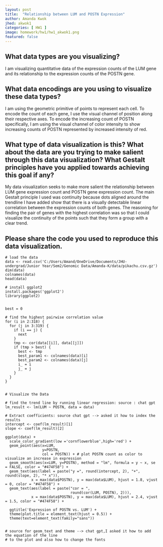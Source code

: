 ```yaml
---
layout: post
title:  "Relationship between LUM and POSTN Expression"
author: Amanda Kwok
jhed: akwok1
categories: [ HW1 ]
image: homework/hw1/hw1_akwok1.png
featured: false
---
```


## What data types are you visualizing?
I am visualizing quantitative data of the expression counts of the LUM gene and its relationship to the expression counts of the POSTN gene.

## What data encodings are you using to visualize these data types?
I am using the geometric primitive of points to represent each cell. To encode the count of each gene, I use the visual channel of position along their respective axes. To encode the increasing count of POSTN specifically, I am using the visual channel of color intensity to show increasing counts of POSTN represented by increased intensity of red.

## What type of data visualization is this? What about the data are you trying to make salient through this data visualization? What Gestalt principles have you applied towards achieving this goal if any?
My data visualization seeks to make more salient the relationship between LUM gene expression count and POSTN gene expression count. The main Gestalt principle I used was continuity because dots aligned around the trendline I have added show that there is a visually detectable linear correlation between the expression counts of both genes. The reasoning for finding the pair of genes with the highest correlation was so that I could visualize the continuity of the points such that they form a group with a clear trend.
 

## Please share the code you used to reproduce this data visualization.
```{r}
# load the data
data <- read.csv('C:/Users/Amand/OneDrive/Documents/JHU-undergrad/Junior Year/Sem2/Genomic Data/Amanda-K/data/pikachu.csv.gz')
dim(data)
colnames(data)
head(data)

# install ggplot2
install.packages('ggplot2')
library(ggplot2)


best = 0

# find the highest pairwise correlation value
for (i in 2:318) {
  for (j in 3:319) {
    if (i == j) {
      next
    }
    tmp <- cor(data[[i]], data[[j]])
    if (tmp > best) {
      best <- tmp
      best_param1 <- colnames(data)[i]
      best_param2 <- colnames(data)[j]
      i_ = i
      j_ = j
    }
  }
}


# Visualize the Data

# find the trend line by running linear regression: source : chat gpt
lm_result <- lm(LUM ~ POSTN, data = data)

# Extract coefficients: source chat gpt --> asked it how to index the results
intercept <- coef(lm_result)[1]
slope <- coef(lm_result)[2]

ggplot(data) +
  scale_color_gradient(low ='cornflowerblue',high='red') + 
  geom_point(aes(x=LUM, 
                 y=POSTN,
                 col = POSTN)) + # plot POSTN count as color to visualize an increase in expression
  geom_smooth(aes(x=LUM, y=POSTN), method = "lm", formula = y ~ x, se = FALSE, color = "#474F58") +
  geom_text(aes(label = paste("y =", round(intercept, 2), "+", round(slope, 2), "* x")),
            x = max(data$POSTN), y = max(data$LUM), hjust = 1.8, vjust = 0, color = "#474F58") +
  geom_text(aes(label = paste("cor = ", 
                              round(cor(LUM, POSTN), 2))),
            x = max(data$POSTN), y = max(data$LUM), hjust = 2.4, vjust = 1.5, color = "#474F58") +
  
  ggtitle('Expression of POSTN vs. LUM') + 
  theme(plot.title = element_text(hjust = 0.5)) +
  theme(text=element_text(family="sans")) 


# source for geom_text and theme --> chat gpt,I asked it how to add the equation of the line
# to the plot and also how to change the fonts

```
